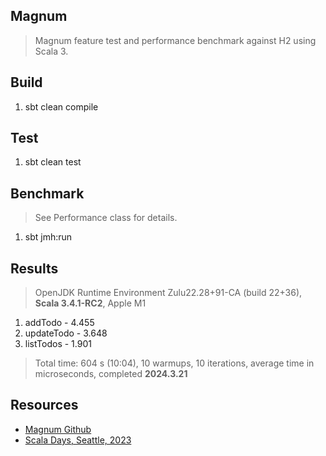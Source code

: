 Magnum
------
>Magnum feature test and performance benchmark against H2 using Scala 3.

Build
-----
1. sbt clean compile

Test
----
1. sbt clean test

Benchmark
---------
>See Performance class for details.
1. sbt jmh:run

Results
-------
>OpenJDK Runtime Environment Zulu22.28+91-CA (build 22+36), **Scala 3.4.1-RC2**, Apple M1
1. addTodo - 4.455
2. updateTodo - 3.648
3. listTodos - 1.901
>Total time: 604 s (10:04), 10 warmups, 10 iterations, average time in microseconds, completed **2024.3.21**

Resources
---------
* [Magnum Github](https://github.com/AugustNagro/magnum)
* [Scala Days, Seattle, 2023](https://www.youtube.com/watch?v=iKNRS5b1zAY)